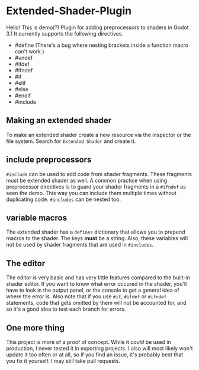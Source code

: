 # Extended-Shader-Plugin

Hello! This is demo(?) Plugin for adding preprocessors to shaders in Godot 3.1
It currently supports the following directives.
* #define (There's a bug where nesting brackets inside a function macro can't work.)
* #undef
* #ifdef
* #ifndef
* #if
* #elif
* #else
* #endif
* #include

## Making an extended shader

To make an extended shader create a new resource via the inspector or the file system. Search for `Extended Shader` and create it.

## include preprocessors

`#include` can be used to add code from shader fragments. These fragments must be extended shader as well. A common practice when using preprocessor directives is to guard your shader fragments in a `#ifndef` as seen the demo. This way you can include them multiple times without duplicating code. `#includes` can be nested too.

## variable macros

The extended shader has a `defines` dictionary that allows you to prepend macros to the shader. The keys __must__ be a string. Also, these variables will not be used by shader fragments that are used in `#includes`.

## The editor

The editor is very basic and has very little features compared to the built-in shader editor. If you want to know what error occured in the shader, you'll have to look in the output panel, or the console to get a general idea of where the error is. Also note that if you use `#if`, `#ifdef` or `#ifndef` statements, code that gets omitted by them will not be accounted for, and so it's a good idea to test each branch for errors.

## One more thing

This project is more of a proof of concept. While it _could_ be used in production, I never tested it in exporting projects. I also will most likely won't update it too often or at all, so if you find an issue, it's probably best that you fix it yourself. I may still take pull requests.
